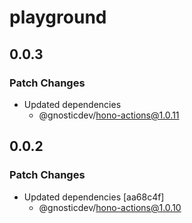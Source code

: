 # playground

## 0.0.3

### Patch Changes

- Updated dependencies
  - @gnosticdev/hono-actions@1.0.11

## 0.0.2

### Patch Changes

- Updated dependencies [aa68c4f]
  - @gnosticdev/hono-actions@1.0.10
